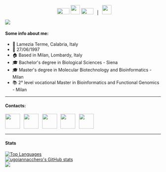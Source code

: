 <div align="center">
&nbsp;
<img src="https://github.com/ugoiannacchero/ugoiannacchero/blob/main/arrow-5329_256.gif" width="40" height="20"> <a title="English" href="./README.md"><kbd><img width="30px" src="https://flagicons.lipis.dev/flags/4x3/gb.svg"></kbd></a> <img src="https://github.com/ugoiannacchero/ugoiannacchero/blob/main/left-arrow-5330_256.gif" width="40" height="20">
&nbsp; 
|
&nbsp;
<a title="Italiano" href="./README.it.md"><kbd><img width="30px" src="https://flagicons.lipis.dev/flags/4x3/it.svg"></kbd></a> 
</div>

![](https://github.com/ugoiannacchero/ugoiannacchero/)

#### Some info about me:
* 📍 Lamezia Terme, Calabria, Italy
* 🎂 27/06/1997
* 🏠 Based in Milan, Lombardy, Italy
* 🎓 Bachelor's degree in Biological Sciences - Siena
* 🎓 Master's degree in Molecular Biotechnology and Bioinformatics - Milan
* 📚 2° level vocational Master in Bioinformatics and Functional Genomics - Milan
____________________________________________________________________________________________________________________________________________________________________________________

#### Contacts:

<p align="left">
<a title="GitHub" href="https://github.com/ugoiannacchero"><img width="48" src="https://img.icons8.com/color-glass/48/github--v1.png"></a> 
&nbsp; 
<a title="Gmail" href="mailto:ugoiann@gmail.com"><img width="48" src="https://img.icons8.com/color/96/000000/gmail.svg"></a>
&nbsp; 
<a title="LinkedIn" href="https://www.linkedin.com/in/ugo-maria-iannacchero-92314b211"><img width="48" src="https://img.icons8.com/color/96/000000/linkedin.svg"></a> 
&nbsp; 
<a title="Twitter" href="https://twitter.com/redoctorok97"><img width="48" src="https://raw.githubusercontent.com/danielcranney/readme-generator/main/public/icons/socials/twitter.svg"></a>
&nbsp; 
<a title="Instagram" href="https://www.instagram.com/redoctorok97/"><img width="48" src="https://raw.githubusercontent.com/danielcranney/readme-generator/main/public/icons/socials/instagram.svg"></a>
</p>

____________________________________________________________________________________________________________________________________________________________________________________

#### Stats

<a href="https://github.com/ugoiannacchero" align="left"><img src="https://github-readme-stats.vercel.app/api/top-langs/?username=ugoiannacchero&langs_count=10&title_color=a855f7&text_color=ffffff&icon_color=a855f7&bg_color=181824&hide_border=true&locale=en&custom_title=Top%20%Languages" alt="Top Languages" /></a>
<br>
<a href="http://www.github.com/ugoiannacchero"><img src="https://github-readme-stats.vercel.app/api?username=ugoiannacchero&show_icons=true&hide=&count_private=true&title_color=a855f7&text_color=ffffff&icon_color=a855f7&bg_color=181824&hide_border=true&show_icons=true" alt="ugoiannacchero's GitHub stats" /></a>
<br>
<a href="http://www.github.com/ugoiannacchero"><img src="https://github-readme-streak-stats.herokuapp.com/?user=ugoiannacchero&stroke=ffffff&background=181824&ring=a855f7&fire=a855f7&currStreakNum=ffffff&currStreakLabel=a855f7&sideNums=ffffff&sideLabels=ffffff&dates=ffffff&hide_border=true" /></a>
